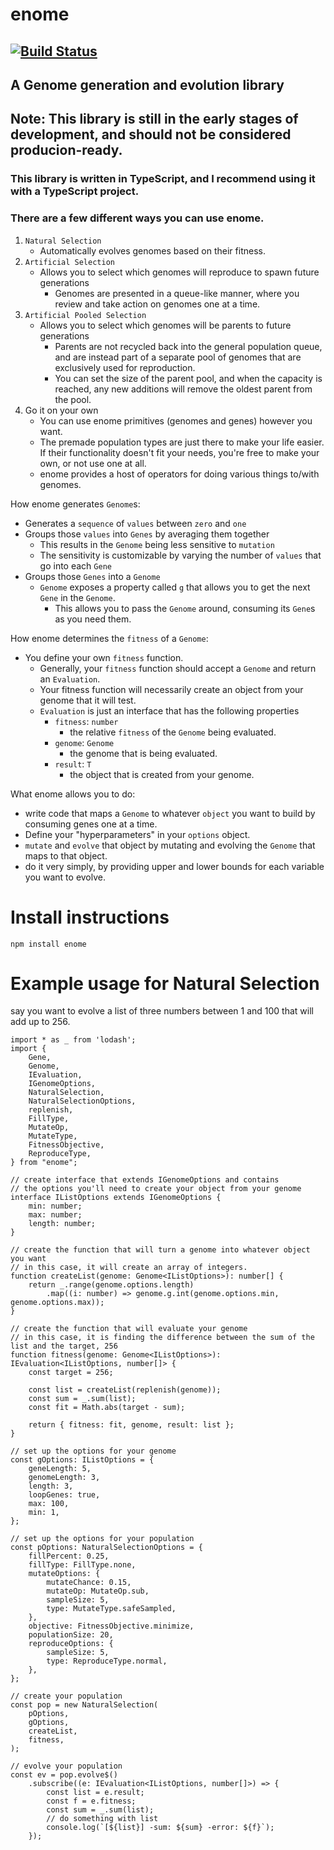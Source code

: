 # enome 
## [![Build Status](https://travis-ci.org/fiberwire/enome.svg?branch=master)](https://travis-ci.org/fiberwire/enome)
## A Genome generation and evolution library

## Note: This library is still in the early stages of development, and should not be considered producion-ready.

### This library is written in TypeScript, and I recommend using it with a TypeScript project.

### There are a few different ways you can use enome.
1. `Natural Selection`
    -  Automatically evolves genomes based on their fitness.
2. `Artificial Selection`
    - Allows you to select which genomes will reproduce to spawn future generations
        - Genomes are presented in a queue-like manner, where you review and take action on genomes one at a time. 
3. `Artificial Pooled Selection`
    - Allows you to select which genomes will be parents to future generations
        - Parents are not recycled back into the general population queue, and are instead part of a separate pool of genomes that are exclusively used for reproduction.
        - You can set the size of the parent pool, and when the capacity is reached, any new additions will remove the oldest parent from the pool.
4. Go it on your own
    - You can use enome primitives (genomes and genes) however you want.
    - The premade population types are just there to make your life easier. If their functionality doesn't fit your needs, you're free to make your own, or not use one at all.
    - enome provides a host of operators for doing various things to/with genomes.

How enome generates `Genome`s:
- Generates a `sequence` of `values` between `zero` and `one`
- Groups those `values` into `Genes` by averaging them together
  - This results in the `Genome` being less sensitive to `mutation`
  - The sensitivity is customizable by varying the number of `values` that go into each `Gene`
- Groups those `Genes` into a `Genome`
  - `Genome` exposes a property called `g` that allows you to get the next `Gene` in the `Genome`.
    - This allows you to pass the `Genome` around, consuming its `Gene`s as you need them.

How enome determines the `fitness` of a `Genome`:
- You define your own `fitness` function.
    - Generally, your `fitness` function should accept a `Genome` and return an `Evaluation`.
    - Your fitness function will necessarily create an object from your genome that it will test.
    - `Evaluation` is just an interface that has the following properties
        - `fitness`: `number`
            - the relative `fitness` of the `Genome` being evaluated.
        - `genome`: `Genome`
            - the genome that is being evaluated.
        - `result`: `T`
            - the object that is created from your genome.

What enome allows you to do:
- write code that maps a `Genome` to whatever `object` you want to build by consuming genes one at a time.
- Define your "hyperparameters" in your `options` object.
- `mutate` and `evolve` that object by mutating and evolving the `Genome` that maps to that object.
- do it very simply, by providing upper and lower bounds for each variable you want to evolve.


# Install instructions
```
npm install enome
```

# Example usage for Natural Selection
say you want to evolve a list of three numbers between 1 and 100 that will add up to 256.

```
import * as _ from 'lodash';
import {
    Gene,
    Genome,
    IEvaluation,
    IGenomeOptions,
    NaturalSelection,
    NaturalSelectionOptions,
    replenish,
    FillType,
    MutateOp,
    MutateType,
    FitnessObjective,
    ReproduceType,
} from "enome";

// create interface that extends IGenomeOptions and contains 
// the options you'll need to create your object from your genome
interface IListOptions extends IGenomeOptions {
    min: number;
    max: number;
    length: number;
}

// create the function that will turn a genome into whatever object you want
// in this case, it will create an array of integers.
function createList(genome: Genome<IListOptions>): number[] {
    return _.range(genome.options.length)
        .map((i: number) => genome.g.int(genome.options.min, genome.options.max));
}

// create the function that will evaluate your genome
// in this case, it is finding the difference between the sum of the list and the target, 256
function fitness(genome: Genome<IListOptions>): IEvaluation<IListOptions, number[]> {
    const target = 256;

    const list = createList(replenish(genome));
    const sum = _.sum(list);
    const fit = Math.abs(target - sum);

    return { fitness: fit, genome, result: list };
}

// set up the options for your genome
const gOptions: IListOptions = {
    geneLength: 5,
    genomeLength: 3,
    length: 3,
    loopGenes: true,
    max: 100,
    min: 1,
};

// set up the options for your population
const pOptions: NaturalSelectionOptions = {
    fillPercent: 0.25,
    fillType: FillType.none,
    mutateOptions: {
        mutateChance: 0.15,
        mutateOp: MutateOp.sub,
        sampleSize: 5,
        type: MutateType.safeSampled,
    },
    objective: FitnessObjective.minimize,
    populationSize: 20,
    reproduceOptions: {
        sampleSize: 5,
        type: ReproduceType.normal,
    },
};

// create your population
const pop = new NaturalSelection(
    pOptions,
    gOptions,
    createList,
    fitness,
);

// evolve your population
const ev = pop.evolve$()
    .subscribe((e: IEvaluation<IListOptions, number[]>) => {
        const list = e.result;
        const f = e.fitness;
        const sum = _.sum(list);
        // do something with list
        console.log(`[${list}] -sum: ${sum} -error: ${f}`);
    });
```